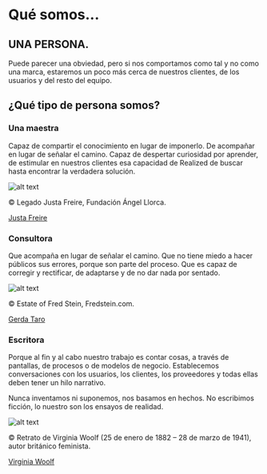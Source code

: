 # Qué somos...

<h2 class="big-title">UNA PERSONA.</h2>

Puede parecer una obviedad, pero si nos comportamos como tal y no como una marca, estaremos un poco más cerca de nuestros clientes, de los usuarios y del resto
del equipo.

## ¿Qué tipo de persona somos?

### Una maestra

Capaz de compartir el conocimiento en lugar de imponerlo. De acompañar en lugar de señalar el camino. Capaz de despertar curiosidad por aprender, de estimular en nuestros clientes esa capacidad de Realized de buscar hasta encontrar la verdadera solución.

![alt text](http://thonet.realized.es/doc/img/brand/voice-and-tone/maestra.png "Justa Freire")

<p class="caption">© Legado Justa Freire, Fundación Ángel Llorca.</p>

<a class="brand-link" href="https://es.wikipedia.org/wiki/Justa_Freire">Justa Freire</a>

### Consultora

Que acompaña en lugar de señalar el camino. Que no tiene miedo a hacer públicos sus errores, porque son parte del proceso. Que es capaz de corregir y rectificar, de adaptarse y de no dar nada por sentado.

![alt text](http://thonet.realized.es/doc/img/brand/voice-and-tone/consultora.png "Gerda Taro")

<p class="caption">© Estate of Fred Stein, Fredstein.com.</p>

<a class="brand-link" href="https://es.wikipedia.org/wiki/Gerda_Taro">Gerda Taro</a>

### Escritora

Porque al fin y al cabo nuestro trabajo es contar cosas, a través de pantallas, de procesos o de modelos de negocio. Establecemos conversaciones con los usuarios, los clientes, los proveedores y todas ellas deben tener un hilo narrativo.

Nunca inventamos ni suponemos, nos basamos en hechos. No escribimos ficción, lo nuestro son los ensayos de realidad.

![alt text](http://thonet.realized.es/doc/img/brand/voice-and-tone/escritora.png "Virginia Woolf")

<p class="caption">© Retrato de Virginia Woolf (25 de enero de 1882 – 28 de marzo de 1941), autor británico feminista.</p>

<a class="brand-link" href="https://es.wikipedia.org/wiki/Virginia_Woolf">Virginia Woolf</a>
